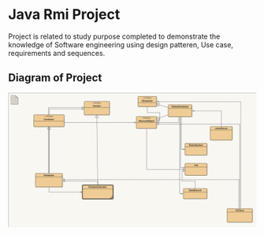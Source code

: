 # Java Rmi Project

Project is related to study purpose completed to demonstrate the knowledge of Software engineering
using design patteren, Use case, requirements and sequences.
## Diagram of Project
![alt text](https://github.com/aneelahmedbhurgri/JavaRmiProject/blob/master/UML%20Design.png)
